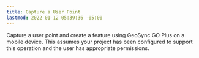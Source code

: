 ```yaml
---
title: Capture a User Point
lastmod: 2022-01-12 05:39:36 -05:00
---
```

			
Capture a user point and create a feature using GeoSync GO Plus on a mobile device. This assumes your project has been configured to support this operation and the user has appropriate permissions.     